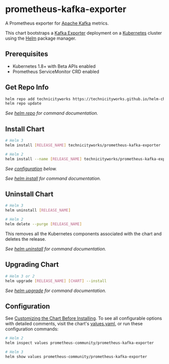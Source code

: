 # prometheus-kafka-exporter

A Prometheus exporter for [Apache Kafka](https://kafka.apache.org/) metrics.

This chart bootstraps a [Kafka Exporter](https://github.com/danielqsj/kafka_exporter) deployment on a [Kubernetes](http://kubernetes.io) cluster using the [Helm](https://helm.sh) package manager.

## Prerequisites

- Kubernetes 1.8+ with Beta APIs enabled
- Prometheus ServiceMonitor CRD enabled

## Get Repo Info

```sh
helm repo add technicityworks https://technicityworks.github.io/helm-charts
helm repo update
```

_See [helm repo](https://helm.sh/docs/helm/helm_repo/) for command documentation._

## Install Chart

```sh
# Helm 3
helm install [RELEASE_NAME] technicityworks/prometheus-kafka-exporter

# Helm 2
helm install --name [RELEASE_NAME] technicityworks/prometheus-kafka-exporter
```

_See [configuration](#configuration) below._

_See [helm install](https://helm.sh/docs/helm/helm_install/) for command documentation._

## Uninstall Chart

```sh
# Helm 3
helm uninstall [RELEASE_NAME]

# Helm 2
helm delete --purge [RELEASE_NAME]
```

This removes all the Kubernetes components associated with the chart and deletes the release.

_See [helm uninstall](https://helm.sh/docs/helm/helm_uninstall/) for command documentation._

## Upgrading Chart

```sh
# Helm 3 or 2
helm upgrade [RELEASE_NAME] [CHART] --install
```

_See [helm upgrade](https://helm.sh/docs/helm/helm_upgrade/) for command documentation._

## Configuration

See [Customizing the Chart Before Installing](https://helm.sh/docs/intro/using_helm/#customizing-the-chart-before-installing). To see all configurable options with detailed comments, visit the chart's [values.yaml](./values.yaml), or run these configuration commands:

```sh
# Helm 2
helm inspect values prometheus-community/prometheus-kafka-exporter

# Helm 3
helm show values prometheus-community/prometheus-kafka-exporter
```
